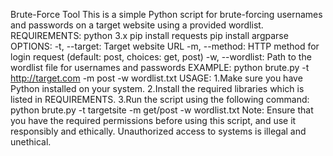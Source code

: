 Brute-Force Tool
This is a simple Python script for brute-forcing usernames and passwords on a target website using a provided wordlist. 
REQUIREMENTS:
python 3.x
pip install requests
pip install argparse
OPTIONS:
-t, --target: Target website URL
-m, --method: HTTP method for login request (default: post, choices: get, post)
-w, --wordlist: Path to the wordlist file for usernames and passwords
EXAMPLE:
python brute.py -t http://target.com -m post -w wordlist.txt
USAGE:
1.Make sure you have Python installed on your system.
2.Install the required libraries which is listed in REQUIREMENTS.
3.Run the script using the following command:
python brute.py -t targetsite -m get/post -w wordlist.txt
Note:
Ensure that you have the required permissions before using this script, and use it responsibly and ethically. Unauthorized access to systems is illegal and unethical.

